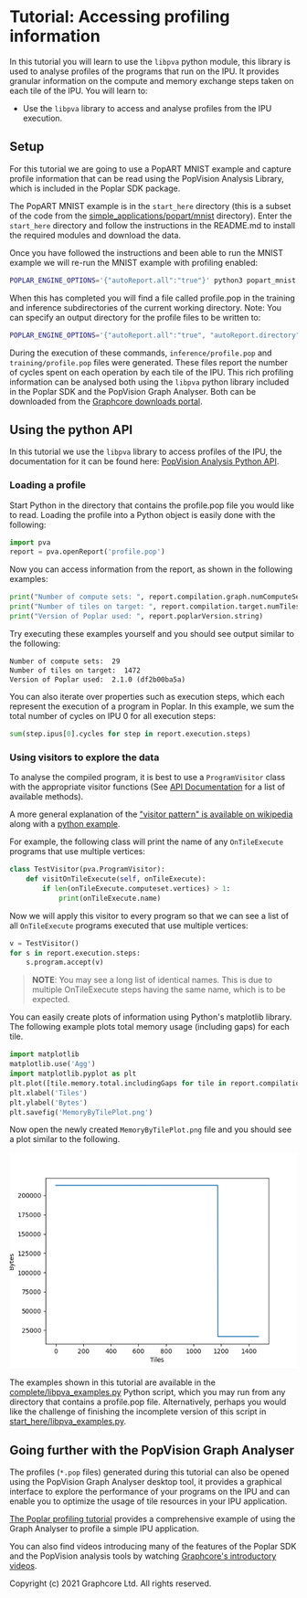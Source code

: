# Tutorial: Accessing profiling information

In this tutorial you will learn to use the `libpva` python module, this library
is used to analyse profiles of the programs that run on the IPU. It provides
granular information on the compute and memory exchange steps taken on each
tile of the IPU. You will learn to:

- Use the `libpva` library to access and analyse profiles from the IPU
  execution.

## Setup

For this tutorial we are going to use a PopART MNIST example and capture
profile information that can be read using the PopVision Analysis Library,
which is included in the Poplar SDK package.

The PopART MNIST example is in the `start_here` directory (this is a subset of
the code from the
[simple_applications/popart/mnist](../../../simple_applications/popart/mnist)
directory). Enter the `start_here` directory and follow the instructions in the
README.md to install the required modules and download the data.

Once you have followed the instructions and been able to run the MNIST example
we will re-run the MNIST example with profiling enabled:

```bash
POPLAR_ENGINE_OPTIONS='{"autoReport.all":"true"}' python3 popart_mnist.py
```

When this has completed you will find a file called profile.pop in the training
and inference subdirectories of the current working directory. Note: You can
specify an output directory for the profile files to be written to:

```bash
POPLAR_ENGINE_OPTIONS='{"autoReport.all":"true", "autoReport.directory":"mydirectory"}' python3 popart_mnist.py
```

During the execution of these commands, `inference/profile.pop` and
`training/profile.pop` files were generated. These files report the number of
cycles spent on each operation by each tile of the IPU. This rich profiling
information can be analysed both using the `libpva` python library included in
the Poplar SDK and the PopVision Graph Analyser. Both can be downloaded from
the [Graphcore downloads portal](https://downloads.graphcore.ai/).

## Using the python API

In this tutorial we use the `libpva` library to access profiles of the IPU, the
documentation for it can be found here:
[PopVision Analysis Python API](https://docs.graphcore.ai/projects/libpva/en/latest/api-python.html).

### Loading a profile

Start Python in the directory that contains the profile.pop file you would like
to read. Loading the profile into a Python object is easily done with the
following:

```python
import pva
report = pva.openReport('profile.pop')
```

Now you can access information from the report, as shown in the following examples:

```python
print("Number of compute sets: ", report.compilation.graph.numComputeSets)
print("Number of tiles on target: ", report.compilation.target.numTiles)
print("Version of Poplar used: ", report.poplarVersion.string)
```

Try executing these examples yourself and you should see output similar to the following:

```text
Number of compute sets:  29
Number of tiles on target:  1472
Version of Poplar used:  2.1.0 (df2b00ba5a)
```

You can also iterate over properties such as execution steps, which each
represent the execution of a program in Poplar. In this example, we sum the
total number of cycles on IPU 0 for all execution steps:

```python
sum(step.ipus[0].cycles for step in report.execution.steps)
```

### Using visitors to explore the data

To analyse the compiled program, it is best to use a `ProgramVisitor` class with
the appropriate visitor functions (See [API
Documentation](https://docs.graphcore.ai/projects/libpva/en/latest/api-python.html#pva.ProgramVisitor)
for a list of available methods).

A more general explanation of the ["visitor pattern" is available on
wikipedia](https://en.wikipedia.org/wiki/Visitor_pattern) along with a
[python example](https://en.wikipedia.org/wiki/Visitor_pattern#Python_example).

For example, the following class will print the name of any `OnTileExecute`
programs that use multiple vertices:

```python
class TestVisitor(pva.ProgramVisitor):
    def visitOnTileExecute(self, onTileExecute):
        if len(onTileExecute.computeset.vertices) > 1:
            print(onTileExecute.name)
```

Now we will apply this visitor to every program so that we can see a list of
all `OnTileExecute` programs executed that use multiple vertices:

```python
v = TestVisitor()
for s in report.execution.steps:
    s.program.accept(v)
```

> **NOTE**: You may see a long list of identical names. This is due to multiple
> OnTileExecute steps having the same name, which is to be expected.

You can easily create plots of information using Python's matplotlib library.
The following example plots total memory usage (including gaps) for each tile.

```python
import matplotlib
matplotlib.use('Agg')
import matplotlib.pyplot as plt
plt.plot([tile.memory.total.includingGaps for tile in report.compilation.tiles])
plt.xlabel('Tiles')
plt.ylabel('Bytes')
plt.savefig('MemoryByTilePlot.png')
```

Now open the newly created `MemoryByTilePlot.png` file and you should see a
plot similar to the following.

![PopVision Analysis Library screenshot of memory by tile](./screenshots/bytesByTile.png)

The examples shown in this tutorial are available in the
[complete/libpva_examples.py](complete/libpva_examples.py) Python script, which
you may run from any directory that contains a profile.pop file. Alternatively,
perhaps you would like the challenge of finishing the incomplete version of
this script in [start_here/libpva_examples.py](start_here/libpva_examples.py).

## Going further with the PopVision Graph Analyser

The profiles (`*.pop` files) generated during this tutorial can also be opened
using the PopVision Graph Analyser desktop tool, it provides a graphical
interface to explore the performance of your programs on the IPU and can enable
you to optimize the usage of tile resources in your IPU application.

[The Poplar profiling tutorial](../../poplar/tut4_profiling/README.rst)
provides a comprehensive example of using the Graph Analyser to profile a
simple IPU application.

You can also find videos introducing many of the features of the Poplar SDK and
the PopVision analysis tools by watching
[Graphcore's introductory videos](https://www.graphcore.ai/resources/how-to-videos).

Copyright (c) 2021 Graphcore Ltd. All rights reserved.
